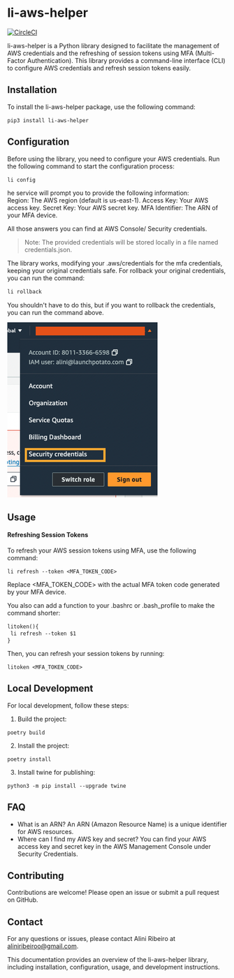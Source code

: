 # li-aws-helper

[![CircleCI](https://dl.circleci.com/status-badge/img/gh/liniribeiro/li-aws-helper/tree/main.svg?style=svg)](https://dl.circleci.com/status-badge/redirect/gh/liniribeiro/li-aws-helper/tree/main)

li-aws-helper is a Python library designed to facilitate the management of AWS credentials and the refreshing of session tokens using MFA (Multi-Factor Authentication). This library provides a command-line interface (CLI) to configure AWS credentials and refresh session tokens easily.


## Installation
To install the li-aws-helper package, use the following command:

```
pip3 install li-aws-helper
```

## Configuration
Before using the library, you need to configure your AWS credentials. Run the following command to start the configuration process:

```bash
li config
```
he service will prompt you to provide the following information:  
Region: The AWS region (default is us-east-1).
Access Key: Your AWS access key.
Secret Key: Your AWS secret key.
MFA Identifier: The ARN of your MFA device.

All those answers you can find at AWS Console/ Security credentials.
> Note: The provided credentials will be stored locally in a file named credentials.json.
 
The library works, modifying your .aws/credentials for the mfa credentials, keeping your original credentials safe.
For rollback your original credentials, you can run the command:
```bash
li rollback
```
You shouldn't have to do this, but if you want to rollback the credentials, you can run the command above.

![image](assets/mfa_2.png)

## Usage 
#### Refreshing Session Tokens
To refresh your AWS session tokens using MFA, use the following command:
```
li refresh --token <MFA_TOKEN_CODE>
```
Replace <MFA_TOKEN_CODE> with the actual MFA token code generated by your MFA device. 


You also can add a function to your .bashrc or .bash_profile to make the command shorter:
```
litoken(){
 li refresh --token $1
}
```
Then, you can refresh your session tokens by running:

```
litoken <MFA_TOKEN_CODE>
```

## Local Development
For local development, follow these steps:

1. Build the project:
```
poetry build
```
2. Install the project:
```
poetry install
```
3. Install twine for publishing:
```
python3 -m pip install --upgrade twine
```

## FAQ
- What is an ARN? An ARN (Amazon Resource Name) is a unique identifier for AWS resources.  
- Where can I find my AWS key and secret? You can find your AWS access key and secret key in the AWS Management Console under Security Credentials.


## Contributing
Contributions are welcome! Please open an issue or submit a pull request on GitHub.  

## Contact
For any questions or issues, please contact Alini Ribeiro at aliniribeiroo@gmail.com. 


This documentation provides an overview of the li-aws-helper library, including installation, configuration, usage, and development instructions.